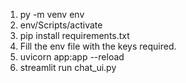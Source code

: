 1. py -m venv env
2. env/Scripts/activate
3. pip install requirements.txt
4. Fill the env file with the keys required.
5. uvicorn app:app --reload
6. streamlit run chat_ui.py